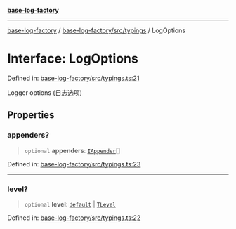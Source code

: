 [**base-log-factory**](../../../../index.md)

***

[base-log-factory](../../../../index.md) / [base-log-factory/src/typings](../index.md) / LogOptions

# Interface: LogOptions

Defined in: [base-log-factory/src/typings.ts:21](https://github.com/fengxinming/log-base/blob/f6c9069a5cd1f743106018a69d7fd4022e94fab6/packages/base-log-factory/src/typings.ts#L21)

Logger options (日志选项)

## Properties

### appenders?

> `optional` **appenders**: [`IAppender`](IAppender.md)[]

Defined in: [base-log-factory/src/typings.ts:23](https://github.com/fengxinming/log-base/blob/f6c9069a5cd1f743106018a69d7fd4022e94fab6/packages/base-log-factory/src/typings.ts#L23)

***

### level?

> `optional` **level**: [`default`](../../LogLevel/enumerations/default.md) \| [`TLevel`](../type-aliases/TLevel.md)

Defined in: [base-log-factory/src/typings.ts:22](https://github.com/fengxinming/log-base/blob/f6c9069a5cd1f743106018a69d7fd4022e94fab6/packages/base-log-factory/src/typings.ts#L22)
